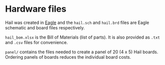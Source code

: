 Hardware files
==============

Hail was created in [Eagle](https://cadsoft.io/) and the `hail.sch` and
`hail.brd` files are Eagle schematic and board files respectively.

`hail_bom.xlsx` is the Bill of Materials (list of parts). It is also provided
as `.txt` and `.csv` files for convenience.

`panel/` contains the files needed to create a panel of 20 (4 x 5) Hail boards.
Ordering panels of boards reduces the individual board costs.

